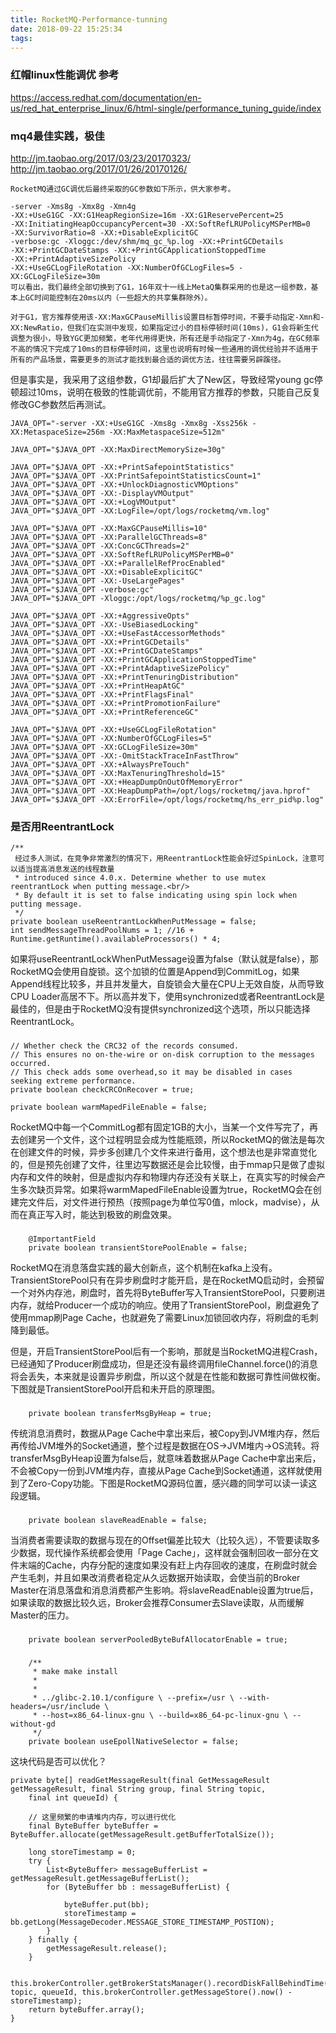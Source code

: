 ```yaml
---
title: RocketMQ-Performance-tunning
date: 2018-09-22 15:25:34
tags:
---
```



### 红帽linux性能调优 参考
https://access.redhat.com/documentation/en-us/red_hat_enterprise_linux/6/html-single/performance_tuning_guide/index


### mq4最佳实践，极佳
http://jm.taobao.org/2017/03/23/20170323/
http://jm.taobao.org/2017/01/26/20170126/
```
RocketMQ通过GC调优后最终采取的GC参数如下所示，供大家参考。

-server -Xms8g -Xmx8g -Xmn4g
-XX:+UseG1GC -XX:G1HeapRegionSize=16m -XX:G1ReservePercent=25
-XX:InitiatingHeapOccupancyPercent=30 -XX:SoftRefLRUPolicyMSPerMB=0
-XX:SurvivorRatio=8 -XX:+DisableExplicitGC
-verbose:gc -Xloggc:/dev/shm/mq_gc_%p.log -XX:+PrintGCDetails
-XX:+PrintGCDateStamps -XX:+PrintGCApplicationStoppedTime
-XX:+PrintAdaptiveSizePolicy
-XX:+UseGCLogFileRotation -XX:NumberOfGCLogFiles=5 -XX:GCLogFileSize=30m
可以看出，我们最终全部切换到了G1，16年双十一线上MetaQ集群采用的也是这一组参数，基本上GC时间能控制在20ms以内（一些超大的共享集群除外）。

对于G1，官方推荐使用该-XX:MaxGCPauseMillis设置目标暂停时间，不要手动指定-Xmn和-XX:NewRatio，但我们在实测中发现，如果指定过小的目标停顿时间(10ms)，G1会将新生代调整为很小，导致YGC更加频繁，老年代用得更快，所有还是手动指定了-Xmn为4g，在GC频率不高的情况下完成了10ms的目标停顿时间，这里也说明有时候一些通用的调优经验并不适用于所有的产品场景，需要更多的测试才能找到最合适的调优方法，往往需要另辟蹊径。
```
但是事实是，我采用了这组参数，G1却最后扩大了New区，导致经常young gc停顿超过10ms，说明在极致的性能调优前，不能用官方推荐的参数，只能自己反复修改GC参数然后再测试。
```
JAVA_OPT="-server -XX:+UseG1GC -Xms8g -Xmx8g -Xss256k -XX:MetaspaceSize=256m -XX:MaxMetaspaceSize=512m"

JAVA_OPT="$JAVA_OPT -XX:MaxDirectMemorySize=30g"

JAVA_OPT="$JAVA_OPT -XX:+PrintSafepointStatistics"
JAVA_OPT="$JAVA_OPT -XX:PrintSafepointStatisticsCount=1"
JAVA_OPT="$JAVA_OPT -XX:+UnlockDiagnosticVMOptions"
JAVA_OPT="$JAVA_OPT -XX:-DisplayVMOutput"
JAVA_OPT="$JAVA_OPT -XX:+LogVMOutput"
JAVA_OPT="$JAVA_OPT -XX:LogFile=/opt/logs/rocketmq/vm.log"

JAVA_OPT="$JAVA_OPT -XX:MaxGCPauseMillis=10"
JAVA_OPT="$JAVA_OPT -XX:ParallelGCThreads=8"
JAVA_OPT="$JAVA_OPT -XX:ConcGCThreads=2"
JAVA_OPT="$JAVA_OPT -XX:SoftRefLRUPolicyMSPerMB=0"
JAVA_OPT="$JAVA_OPT -XX:+ParallelRefProcEnabled"
JAVA_OPT="$JAVA_OPT -XX:+DisableExplicitGC"
JAVA_OPT="$JAVA_OPT -XX:-UseLargePages"
JAVA_OPT="$JAVA_OPT -verbose:gc"
JAVA_OPT="$JAVA_OPT -Xloggc:/opt/logs/rocketmq/%p_gc.log"

JAVA_OPT="$JAVA_OPT -XX:+AggressiveOpts"
JAVA_OPT="$JAVA_OPT -XX:-UseBiasedLocking"
JAVA_OPT="$JAVA_OPT -XX:+UseFastAccessorMethods"
JAVA_OPT="$JAVA_OPT -XX:+PrintGCDetails"
JAVA_OPT="$JAVA_OPT -XX:+PrintGCDateStamps"
JAVA_OPT="$JAVA_OPT -XX:+PrintGCApplicationStoppedTime"
JAVA_OPT="$JAVA_OPT -XX:+PrintAdaptiveSizePolicy"
JAVA_OPT="$JAVA_OPT -XX:+PrintTenuringDistribution"
JAVA_OPT="$JAVA_OPT -XX:+PrintHeapAtGC"
JAVA_OPT="$JAVA_OPT -XX:+PrintFlagsFinal"
JAVA_OPT="$JAVA_OPT -XX:+PrintPromotionFailure"
JAVA_OPT="$JAVA_OPT -XX:+PrintReferenceGC"

JAVA_OPT="$JAVA_OPT -XX:+UseGCLogFileRotation"
JAVA_OPT="$JAVA_OPT -XX:NumberOfGCLogFiles=5"
JAVA_OPT="$JAVA_OPT -XX:GCLogFileSize=30m"
JAVA_OPT="$JAVA_OPT -XX:-OmitStackTraceInFastThrow"
JAVA_OPT="$JAVA_OPT -XX:+AlwaysPreTouch"
JAVA_OPT="$JAVA_OPT -XX:MaxTenuringThreshold=15"
JAVA_OPT="$JAVA_OPT -XX:+HeapDumpOnOutOfMemoryError"
JAVA_OPT="$JAVA_OPT -XX:HeapDumpPath=/opt/logs/rocketmq/java.hprof"
JAVA_OPT="$JAVA_OPT -XX:ErrorFile=/opt/logs/rocketmq/hs_err_pid%p.log"
```



### 是否用ReentrantLock
```
/**
 经过多人测试，在竞争非常激烈的情况下，用ReentrantLock性能会好过SpinLock，注意可以适当提高消息发送的线程数量
 * introduced since 4.0.x. Determine whether to use mutex reentrantLock when putting message.<br/>
 * By default it is set to false indicating using spin lock when putting message.
 */
private boolean useReentrantLockWhenPutMessage = false;
int sendMessageThreadPoolNums = 1; //16 + Runtime.getRuntime().availableProcessors() * 4;
```
如果将useReentrantLockWhenPutMessage设置为false（默认就是false），那RocketMQ会使用自旋锁。这个加锁的位置是Append到CommitLog，如果Append线程比较多，并且并发量大，自旋锁会大量在CPU上无效自旋，从而导致CPU Loader高居不下。所以高并发下，使用synchronized或者ReentrantLock是最佳的，但是由于RocketMQ没有提供synchronized这个选项，所以只能选择ReentrantLock。


### 
```
// Whether check the CRC32 of the records consumed.
// This ensures no on-the-wire or on-disk corruption to the messages occurred.
// This check adds some overhead,so it may be disabled in cases seeking extreme performance.
private boolean checkCRCOnRecover = true;
```

```
private boolean warmMapedFileEnable = false;
```
RocketMQ中每一个CommitLog都有固定1GB的大小，当某一个文件写完了，再去创建另一个文件，这个过程明显会成为性能瓶颈，所以RocketMQ的做法是每次在创建文件的时候，异步多创建几个文件来进行备用，这个想法也是非常直觉化的，但是预先创建了文件，往里边写数据还是会比较慢，由于mmap只是做了虚拟内存和文件的映射，但是虚拟内存和物理内存还没有关联上，在真实写的时候会产生多次缺页异常。如果将warmMapedFileEnable设置为true，RocketMQ会在创建完文件后，对文件进行预热（按照page为单位写0值，mlock，madvise），从而在真正写入时，能达到极致的刷盘效果。


###
```
    @ImportantField
    private boolean transientStorePoolEnable = false;
```
RocketMQ在消息落盘实践的最大创新点，这个机制在kafka上没有。TransientStorePool只有在异步刷盘时才能开启，是在RocketMQ启动时，会预留一个对外内存池，刷盘时，首先将ByteBuffer写入TransientStorePool，只要刷进内存，就给Producer一个成功的响应。使用了TransientStorePool，刷盘避免了使用mmap刷Page Cache，也就避免了需要Linux加锁回收内存，将刷盘的毛刺降到最低。

但是，开启TransientStorePool后有一个影响，那就是当RocketMQ进程Crash，已经通知了Producer刷盘成功，但是还没有最终调用fileChannel.force()的消息将会丢失，本来就是设置异步刷盘，所以这个就是在性能和数据可靠性间做权衡。下图就是TransientStorePool开启和未开启的原理图。

###
```
    private boolean transferMsgByHeap = true;
```
传统消息消费时，数据从Page Cache中拿出来后，被Copy到JVM堆内存，然后再传给JVM堆外的Socket通道，整个过程是数据在OS->JVM堆内->OS流转。将transferMsgByHeap设置为false后，就意味着数据从Page Cache中拿出来后，不会被Copy一份到JVM堆内存，直接从Page Cache到Socket通道，这样就使用到了Zero-Copy功能。下图是RocketMQ源码位置，感兴趣的同学可以读一读这段逻辑。


###
```
    private boolean slaveReadEnable = false;
```
当消费者需要读取的数据与现在的Offset偏差比较大（比较久远），不管要读取多少数据，现代操作系统都会使用「Page Cache」，这样就会强制回收一部分在文件末端的Cache，内存分配的速度如果没有赶上内存回收的速度，在刷盘时就会产生毛刺，并且如果改消费者稳定从久远数据开始读取，会使当前的Broker Master在消息落盘和消息消费都产生影响。将slaveReadEnable设置为true后，如果读取的数据比较久远，Broker会推荐Consumer去Slave读取，从而缓解Master的压力。

###
```
    private boolean serverPooledByteBufAllocatorEnable = true;
```

###
```
    /**
     * make make install
     *
     *
     * ../glibc-2.10.1/configure \ --prefix=/usr \ --with-headers=/usr/include \
     * --host=x86_64-linux-gnu \ --build=x86_64-pc-linux-gnu \ --without-gd
     */
    private boolean useEpollNativeSelector = false;
```

这块代码是否可以优化？
```
private byte[] readGetMessageResult(final GetMessageResult getMessageResult, final String group, final String topic,
    final int queueId) {

    // 这里频繁的申请堆内内存，可以进行优化
    final ByteBuffer byteBuffer = ByteBuffer.allocate(getMessageResult.getBufferTotalSize());

    long storeTimestamp = 0;
    try {
        List<ByteBuffer> messageBufferList = getMessageResult.getMessageBufferList();
        for (ByteBuffer bb : messageBufferList) {

            byteBuffer.put(bb);
            storeTimestamp = bb.getLong(MessageDecoder.MESSAGE_STORE_TIMESTAMP_POSTION);
        }
    } finally {
        getMessageResult.release();
    }

    this.brokerController.getBrokerStatsManager().recordDiskFallBehindTime(group, topic, queueId, this.brokerController.getMessageStore().now() - storeTimestamp);
    return byteBuffer.array();
}
```